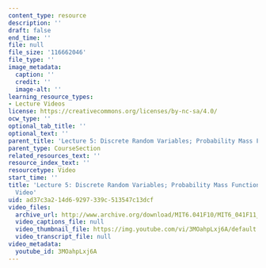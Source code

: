 ```yaml
---
content_type: resource
description: ''
draft: false
end_time: ''
file: null
file_size: '116662046'
file_type: ''
image_metadata:
  caption: ''
  credit: ''
  image-alt: ''
learning_resource_types:
- Lecture Videos
license: https://creativecommons.org/licenses/by-nc-sa/4.0/
ocw_type: ''
optional_tab_title: ''
optional_text: ''
parent_title: 'Lecture 5: Discrete Random Variables; Probability Mass Functions; Expectations'
parent_type: CourseSection
related_resources_text: ''
resource_index_text: ''
resourcetype: Video
start_time: ''
title: 'Lecture 5: Discrete Random Variables; Probability Mass Functions; Expectations
  Video'
uid: ad37c3a2-14d6-9297-339c-513547c13dcf
video_files:
  archive_url: http://www.archive.org/download/MIT6.041F10/MIT6_041F11_lec05_300k.mp4
  video_captions_file: null
  video_thumbnail_file: https://img.youtube.com/vi/3MOahpLxj6A/default.jpg
  video_transcript_file: null
video_metadata:
  youtube_id: 3MOahpLxj6A
---
```

